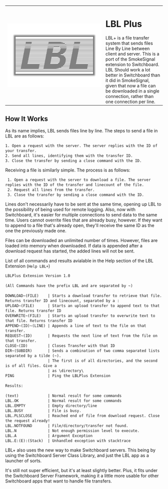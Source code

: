 <p>
<table>
<tr>
<td width="300">
<img src="https://raw.githubusercontent.com/igtampe/LBLPlus/master/LBL.Server/Resources/LBL%20Standalone.png" width="300" style="float:left"/></td><td>
<h1>LBL Plus</h1>
LBL+ is a file transfer system that sends files Line By Line between client and server. This is a port of the SmokeSignal extension to Switchboard. LBL Should work a lot better in Switchboard than it did in SmokeSignal, given that now a file can be downloaded in a single connection, rather than one connection per line.
</td>
</tr>
</table>
</p>

## How It Works
As its name implies, LBL sends files line by line. The steps to send a file in LBL are as follows:

    1. Open a request with the server. The server replies with the ID of your transfer.
    2. Send all lines, identifying them with the transfer ID.
    3. Close the transfer by sending a close command with the ID.
    
Receiving a file is similarly simple. The process is as follows:
     
     1. Open a request with the server to download a file. The server replies with the ID of the transfer and linecount of the file.
     2. Request all lines from the transfer.
     3. Close the transfer by sending a close command with the ID.
 
Lines don't necessarily have to be sent at the same time, opening up LBL to the possibility of being used for remote logging. Also, now with Switchboard, it's easier for multiple connections to send data to the same time. Users cannot overrite files that are already busy, however. If they want to append to a file that's already open, they'll receive the same ID as the one the previously made one.

Files can be downloaded an unlimited number of times. However, files are loaded into memory when downloaded. If data is appended after a download request has started, the added lines will not be sent.

List of all commands and results avialable in the Help section of the LBL Extension (`Help LBL+`)
```
LBLPlus Extension Version 1.0

(All Commands have the prefix LBL and are separated by ~)

DOWNLOAD~(FILE)    | Starts a download transfer to retrieve that file. Returns transfer ID and linecount, separated by a :
UPLOAD~(FILE)      | Starts an upload transfer to append text to that file. Returns transfer ID
OVERWRITE~(FILE)   | Starts an upload transfer to overwrite text to that file. Returns transfer ID
APPEND~(ID)~(LINE) | Appends a line of text to the file on that transfer.
REQUEST~(ID)       | Requests the next line of text from the file on that transfer.
CLOSE~(ID)         | Closes Transfer with that ID
DIR~(SUBDIR)       | Sends a combination of two comma separated lists separated by a tilde (~).
                   | The first is of all directories, and the second is of all files. Give a
                   | as \directory\
PING               | Ping the LBLPlus Extension

Results:

(text)             | Normal result for some commands
LBL.OK             | Normal result for some commands
LBL.EMPTY          | Empty directory/line
LBL.BUSY           | File is busy.
LBL.PLSCLOSE       | Reached end of file from download request. Close the request already!
LBL.NOTFOUND       | File/directory/transfer not found.
LBL.N              | Not enough permission level to execute.
LBL.A              | Argument Exception
LBL.E:(E):(Stack)  | Unhandled exception with stacktrace
```

LBL+ also uses the new way to make Switchboard servers. This being by using the Switchboard Server Class Library, and just the LBL app as a launcher of sorts.

It's still not super efficient, but it's at least slightly better. Plus, it fits under the Switchboard Server Framework, making it a little more usable for other Switchboard apps that want to handle file transfers.

